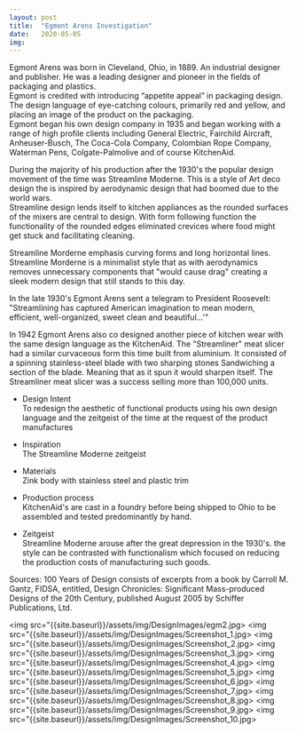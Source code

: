 ```yaml
---
layout: post
title:  "Egmont Arens Investigation"
date:   2020-05-05
img:
---
```

Egmont Arens was born in Cleveland, Ohio, in 1889. An industrial designer and publisher. He was a leading designer and pioneer in the fields of packaging and plastics.  
Egmont is credited with introducing “appetite appeal” in packaging design. The design language of eye-catching colours, primarily red and yellow, and placing an image of the product on the packaging.  
Egmont began his own design company in 1935 and began working with a range of high profile clients including General Electric, Fairchild Aircraft, Anheuser-Busch, The Coca-Cola Company, Colombian Rope Company, Waterman Pens, Colgate-Palmolive and of course KitchenAid.  

During the majority of his production after the 1930's the popular design movement of the time was Streamline Moderne. This is a style of Art deco design the is inspired by aerodynamic design that had boomed due to the world wars.  
Streamline design lends itself to kitchen appliances as the rounded surfaces of the mixers are central to design. With form following function the functionality of the rounded edges eliminated crevices where food might get stuck and facilitating cleaning.    

Streamline Morderne emphasis curving forms and long horizontal lines.
Streamline Morderne is a minimalist style that as with aerodynamics removes unnecessary components that "would cause drag" creating a sleek modern design that still stands to this day.  

In the late 1930's Egmont Arens sent a telegram to President Roosevelt: "Streamlining has captured American imagination to mean modern, efficient, well-organized, sweet clean and beautiful...'"   

In 1942 Egmont Arens also co designed another piece of kitchen wear with the same design language as the KitchenAid. The "Streamliner" meat slicer had a similar curvaceous form this time built from aluminium. It consisted of a spinning stainless-steel blade with two sharping stones Sandwiching a section of the blade. Meaning that as it spun it would sharpen itself. The Streamliner meat slicer was a success selling more than 100,000 units.  



* Design Intent    
 To redesign the aesthetic of functional products using his own design language and the zeitgeist of the time at the request of the product manufactures

* Inspiration    
 The Streamline Moderne zeitgeist

* Materials      
 Zink body with stainless steel and plastic trim
* Production process    
 KitchenAid's are cast in a foundry before being shipped to Ohio to be assembled and tested predominantly by hand.

* Zeitgeist    
 Streamline Moderne arouse after the great depression in the 1930's. the style can be contrasted with functionalism which focused on reducing the production costs of manufacturing such goods.


Sources:
100 Years of Design consists of excerpts from a book by Carroll M. Gantz, FIDSA, entitled, Design Chronicles: Significant Mass-produced Designs of the 20th Century, published August 2005 by Schiffer Publications, Ltd.

<img src="{{site.baseurl}}/assets/img/DesignImages/egm2.jpg>
<img src="{{site.baseurl}}/assets/img/DesignImages/Screenshot_1.jpg>
<img src="{{site.baseurl}}/assets/img/DesignImages/Screenshot_2.jpg>
<img src="{{site.baseurl}}/assets/img/DesignImages/Screenshot_3.jpg>
<img src="{{site.baseurl}}/assets/img/DesignImages/Screenshot_4.jpg>
<img src="{{site.baseurl}}/assets/img/DesignImages/Screenshot_5.jpg>
<img src="{{site.baseurl}}/assets/img/DesignImages/Screenshot_6.jpg>
<img src="{{site.baseurl}}/assets/img/DesignImages/Screenshot_7.jpg>
<img src="{{site.baseurl}}/assets/img/DesignImages/Screenshot_8.jpg>
<img src="{{site.baseurl}}/assets/img/DesignImages/Screenshot_9.jpg>
<img src="{{site.baseurl}}/assets/img/DesignImages/Screenshot_10.jpg>
